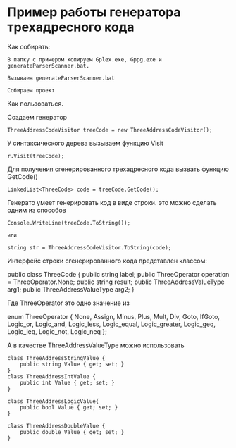 # Пример работы генератора трехадресного кода

Как собирать:

	В папку с примером копируем Gplex.exe, Gppg.exe и generateParserScanner.bat.

	Вызываем generateParserScanner.bat

	Собираем проект


Как пользоваться.

Создаем генератор
	
	ThreeAddressCodeVisitor treeCode = new ThreeAddressCodeVisitor();

У синтаксического дерева вызываем функцию Visit
	
	r.Visit(treeCode);

Для получения сгенерированного трехадресного кода вызвать функцию GetCode()

	LinkedList<ThreeCode> code = treeCode.GetCode();

Генерато умеет генерировать код в виде строки. это можно сделать одним из способов

	Console.WriteLine(treeCode.ToString());

	или

	string str = ThreeAddressCodeVisitor.ToString(code);

Интерфейс строки сгенерированного кода представлен классом:

public class ThreeCode    {
        public string label;
        public ThreeOperator operation = ThreeOperator.None;
        public string result;
        public ThreeAddressValueType arg1;
        public ThreeAddressValueType arg2;
}

Где ThreeOperator это одно значение из 

enum ThreeOperator {  None, Assign, Minus, Plus, Mult, Div, Goto, IfGoto,
        Logic_or, Logic_and, Logic_less, Logic_equal, Logic_greater, Logic_geq, Logic_leq,
        Logic_not, Logic_neq };

А в качестве ThreeAddressValueType можно использовать 

    class ThreeAddressStringValue {
        public string Value { get; set; }
    }
    class ThreeAddressIntValue {
        public int Value { get; set; }
    }

    class ThreeAddressLogicValue{
        public bool Value { get; set; }
    }

    class ThreeAddressDoubleValue {
        public double Value { get; set; }
    }
